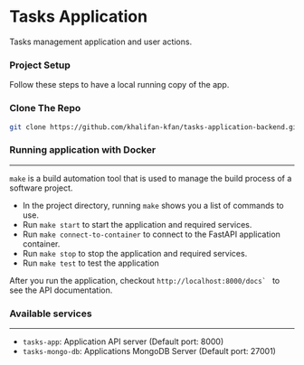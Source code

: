 # Tasks Application

Tasks management application and user actions.

### Project Setup

Follow these steps to have a local running copy of the app.

### Clone The Repo

```bash
git clone https://github.com/khalifan-kfan/tasks-application-backend.git
```

### Running application with Docker

---

`make` is a build automation tool that is used to manage the build process of a software project.

- In the project directory, running `make` shows you a list of commands to use.
- Run `make start` to start the application and required services.
- Run `make connect-to-container` to connect to the FastAPI application container.
- Run `make stop` to stop the application and required services.
- Run `make test` to test the application

After you run the application, checkout
`` http://localhost:8000/docs`  `` to see the API documentation.

### Available services

---

- `tasks-app`: Application API server (Default port: 8000)
- `tasks-mongo-db`: Applications MongoDB Server (Default port: 27001)
